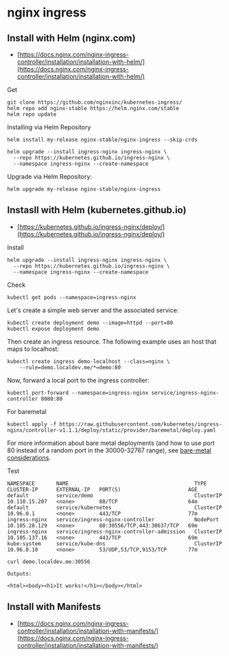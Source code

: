 # nginx ingress

## Install with Helm (nginx.com)
* [https://docs.nginx.com/nginx-ingress-controller/installation/installation-with-helm/](https://docs.nginx.com/nginx-ingress-controller/installation/installation-with-helm/)

Get
```
git clone https://github.com/nginxinc/kubernetes-ingress/
helm repo add nginx-stable https://helm.nginx.com/stable
helm repo update
```

Installing via Helm Repository
```
helm install my-release nginx-stable/nginx-ingress --skip-crds
```

```
helm upgrade --install ingress-nginx ingress-nginx \
  --repo https://kubernetes.github.io/ingress-nginx \
  --namespace ingress-nginx --create-namespace
```
  
Upgrade via Helm Repository:
```
helm upgrade my-release nginx-stable/nginx-ingress
```

## Instasll with Helm (kubernetes.github.io)
* [https://kubernetes.github.io/ingress-nginx/deploy/](https://kubernetes.github.io/ingress-nginx/deploy/)

Install
```
helm upgrade --install ingress-nginx ingress-nginx \
  --repo https://kubernetes.github.io/ingress-nginx \
  --namespace ingress-nginx --create-namespace
```

Check
```
kubectl get pods --namespace=ingress-nginx
```

Let's create a simple web server and the associated service:
```
kubectl create deployment demo --image=httpd --port=80
kubectl expose deployment demo
```

Then create an ingress resource. The following example uses an host that maps to localhost:

```
kubectl create ingress demo-localhost --class=nginx \
    --rule=demo.localdev.me/*=demo:80
````

Now, forward a local port to the ingress controller:
```
kubectl port-forward --namespace=ingress-nginx service/ingress-nginx-controller 8080:80
```

For baremetal
```
kubectl apply -f https://raw.githubusercontent.com/kubernetes/ingress-nginx/controller-v1.1.1/deploy/static/provider/baremetal/deploy.yaml
```

For more information about bare metal deployments (and how to use port 80 instead of a random port in the 30000-32767 range), see [bare-metal considerations](https://kubernetes.github.io/ingress-nginx/deploy/baremetal/).

Test
```
NAMESPACE       NAME                                         TYPE        CLUSTER-IP      EXTERNAL-IP   PORT(S)                      AGE
default         service/demo                                 ClusterIP   10.110.15.207   <none>        80/TCP                       64m
default         service/kubernetes                           ClusterIP   10.96.0.1       <none>        443/TCP                      77m
ingress-nginx   service/ingress-nginx-controller             NodePort    10.105.28.129   <none>        80:30556/TCP,443:30637/TCP   69m
ingress-nginx   service/ingress-nginx-controller-admission   ClusterIP   10.105.137.16   <none>        443/TCP                      69m
kube-system     service/kube-dns                             ClusterIP   10.96.0.10      <none>        53/UDP,53/TCP,9153/TCP       77m
```

```
curl demo.localdev.me:30556

Outputs:

<html><body><h1>It works!</h1></body></html>
```


## Install with Manifests
* [https://docs.nginx.com/nginx-ingress-controller/installation/installation-with-manifests/](https://docs.nginx.com/nginx-ingress-controller/installation/installation-with-manifests/)
